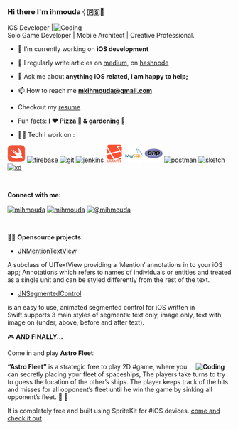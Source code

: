### Hi there I'm ihmouda 𓂆 🇵🇸👋

<img align="right" alt="Coding" width="400" src="https://camo.githubusercontent.com/8bf6f6d78abc81fcf9c49f10649423e73ea44bc248e83aaae8759d401c829a84/68747470733a2f2f70687973696373677572756b756c2e66696c65732e776f726470726573732e636f6d2f323031392f30322f6368617261637465722d312e676966">

iOS Developer | Solo Game Developer | Mobile Architect | Creative Professional.

- 🔭 I’m currently working on **iOS development**

- 📝 I regularly write articles on [medium](https://medium.com/@MIhmouda),  on [hashnode](https://blog.lemona.tech/)

- 💬 Ask me about **anything iOS related, I am happy to help;**

- 📫 How to reach me **mkihmouda@gmail.com**

- Checkout my [resume](https://lemona.tech/assets/mIhmouda-me-CV.pdf)

- Fun facts: **I ❤️ Pizza 🍕 & gardening 🌱**

- 🧑‍💻 Tech I work on :

<p align="left">  <a href="https://developer.apple.com/swift/" target="_blank" rel="noreferrer"> <img src="https://raw.githubusercontent.com/devicons/devicon/master/icons/swift/swift-original.svg" alt="swift" width="40" height="40"/> </a><a href="https://firebase.google.com/" target="_blank" rel="noreferrer"> <img src="https://www.vectorlogo.zone/logos/firebase/firebase-icon.svg" alt="firebase" width="40" height="40"/> </a> <a href="https://git-scm.com/" target="_blank" rel="noreferrer"> <img src="https://www.vectorlogo.zone/logos/git-scm/git-scm-icon.svg" alt="git" width="40" height="40"/> </a> <a href="https://www.jenkins.io" target="_blank" rel="noreferrer"> <img src="https://www.vectorlogo.zone/logos/jenkins/jenkins-icon.svg" alt="jenkins" width="40" height="40"/> </a> <a href="https://laravel.com/" target="_blank" rel="noreferrer"> <img src="https://raw.githubusercontent.com/devicons/devicon/master/icons/laravel/laravel-plain-wordmark.svg" alt="laravel" width="40" height="40"/> </a> <a href="https://www.mysql.com/" target="_blank" rel="noreferrer"> <img src="https://raw.githubusercontent.com/devicons/devicon/master/icons/mysql/mysql-original-wordmark.svg" alt="mysql" width="40" height="40"/> </a> <a href="https://www.php.net" target="_blank" rel="noreferrer"> <img src="https://raw.githubusercontent.com/devicons/devicon/master/icons/php/php-original.svg" alt="php" width="40" height="40"/> </a> <a href="https://postman.com" target="_blank" rel="noreferrer"> <img src="https://www.vectorlogo.zone/logos/getpostman/getpostman-icon.svg" alt="postman" width="40" height="40"/> </a> <a href="https://www.sketch.com/" target="_blank" rel="noreferrer"> <img src="https://www.vectorlogo.zone/logos/sketchapp/sketchapp-icon.svg" alt="sketch" width="40" height="40"/> </a><a href="https://www.adobe.com/products/xd.html" target="_blank" rel="noreferrer"> <img src="https://cdn.worldvectorlogo.com/logos/adobe-xd.svg" alt="xd" width="40" height="40"/> </a> </p>

</br>

**Connect with me:**

<p align="left">

<a href="https://linkedin.com/in/mihmouda" target="blank"><img align="center" src="https://raw.githubusercontent.com/rahuldkjain/github-profile-readme-generator/master/src/images/icons/Social/linked-in-alt.svg" alt="mihmouda" height="30" width="40" /></a>
<a href="https://twitter.com/mihmouda" target="blank"><img align="center" src="https://raw.githubusercontent.com/rahuldkjain/github-profile-readme-generator/master/src/images/icons/Social/twitter.svg" alt="mihmouda" height="30" width="40" /></a>
<a href="https://medium.com/@mihmouda" target="blank"><img align="center" src="https://raw.githubusercontent.com/rahuldkjain/github-profile-readme-generator/master/src/images/icons/Social/medium.svg" alt="@mihmouda" height="30" width="40" /></a>
</p>

</br>

👨‍💻 **Opensource projects:**

  - <u>JNMentionTextView</u>

A subclass of UITextView providing a ‘Mention’ annotations in to your iOS app; Annotations which refers to names of individuals or entities and treated as a single unit and can be styled differently from the rest of the text.

  - <u>JNSegmentedControl</u>

is an easy to use, animated segmented control for iOS written in Swift.supports 3 main styles of segments: text only, image only, text with image on (under, above, before and after text).

🎮 **AND FINALLY...**  

Come in and play  **Astro Fleet**:

[**<img  align="right" alt="Coding" width="80" src="https://lemona.tech/assets/images/astro_fleet_icon.png">**](https://apps.apple.com/us/app/astro-fleet/id6449440318)

**“Astro Fleet”** is a strategic free to play 2D #game, where you can secretly placing your fleet of spaceships, The players take turns to try to guess the location of the other’s ships. The player keeps track of the hits and misses for all opponent’s fleet until he win the game by sinking all opponent’s fleet. 🚀 🚀

It is completely free and built using SpriteKit for #iOS devices. [come and check it out](https://apps.apple.com/us/app/astro-fleet/id6449440318).




